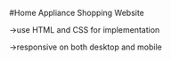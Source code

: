 #Home Appliance Shopping Website

->use HTML and CSS for implementation

->responsive on both desktop and mobile
